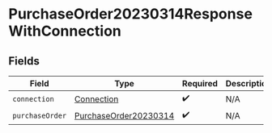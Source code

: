 # PurchaseOrder20230314ResponseWithConnection


## Fields

| Field                                                                 | Type                                                                  | Required                                                              | Description                                                           |
| --------------------------------------------------------------------- | --------------------------------------------------------------------- | --------------------------------------------------------------------- | --------------------------------------------------------------------- |
| `connection`                                                          | [Connection](../../models/shared/connection.md)                       | :heavy_check_mark:                                                    | N/A                                                                   |
| `purchaseOrder`                                                       | [PurchaseOrder20230314](../../models/shared/purchaseorder20230314.md) | :heavy_check_mark:                                                    | N/A                                                                   |